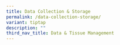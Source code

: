 ```yaml
---
title: Data Collection & Storage
permalink: /data-collection-storage/
variant: tiptap
description: ""
third_nav_title: Data & Tissue Management
---
```

